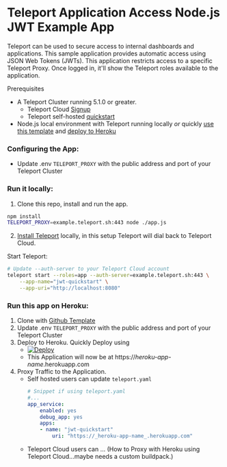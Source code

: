 # Teleport Application Access Node.js JWT Example App

Teleport can be used to secure access to internal dashboards and applications. This
sample application provides automatic access using JSON Web Tokens (JWTs). This
application restricts access to a specific Teleport Proxy. Once logged in, it'll
show the Teleport roles available to the application.

Prerequisites
- A Teleport Cluster running 5.1.0 or greater.
    - Teleport Cloud [Signup](https://goteleport.com/get-started/)
    - Teleport self-hosted [quickstart](https://goteleport.com/teleport/docs/quickstart/)
- Node.js local environment with Teleport running locally _or_ quickly [use this template](https://github.com/benarent/teleport-application-access-node/generate) and [deploy to Heroku](https://heroku.com/deploy)

### Configuring the App:
- Update .env `TELEPORT_PROXY` with the public address and port of your Teleport Cluster

### Run it locally:

1. Clone this repo, install and run the app.
```bash
npm install
TELEPORT_PROXY=example.teleport.sh:443 node ./app.js
```

2. [Install Teleport](https://goteleport.com/teleport/docs/installation/) locally, in this setup Teleport will dial back to Teleport Cloud.

Start Teleport:
```bash
# Update --auth-server to your Teleport Cloud account
teleport start --roles=app --auth-server=example.teleport.sh:443 \
    --app-name="jwt-quickstart" \
    --app-uri="http://localhost:8080"
```

### Run this app on Heroku:

1. Clone with [Github Template](https://github.com/benarent/teleport-application-access-node/generate)
2. Update .env `TELEPORT_PROXY` with the public address and port of your Teleport Cluster
3. Deploy to Heroku. Quickly Deploy using
    - [![Deploy](https://www.herokucdn.com/deploy/button.svg)](https://heroku.com/deploy)
    - This Application will now be at https://_heroku-app-name_.herokuapp.com
4. Proxy Traffic to the Application.
    - Self hosted users can update `teleport.yaml`
        ```yaml
        # Snippet if using teleport.yaml
        #...
        app_service:
            enabled: yes
            debug_app: yes
            apps:
            - name: "jwt-quickstart"
                uri: "https://_heroku-app-name_.herokuapp.com"
        ```
    - Teleport Cloud users can ... (How to Proxy with Heroku using Teleport Cloud...maybe needs a custom buildpack.)
